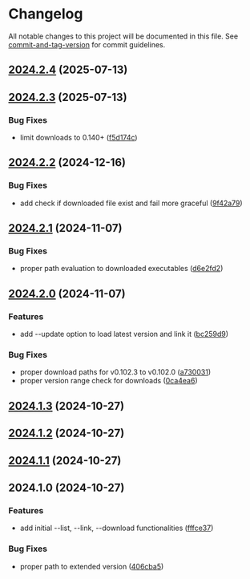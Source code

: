 # Changelog

All notable changes to this project will be documented in this file. See [commit-and-tag-version](https://github.com/absolute-version/commit-and-tag-version) for commit guidelines.

## [2024.2.4](https://github.com/davidsneighbour/hugov/compare/v2024.2.3...v2024.2.4) (2025-07-13)

## [2024.2.3](https://github.com/davidsneighbour/hugov/compare/v2024.2.2...v2024.2.3) (2025-07-13)


### Bug Fixes

* limit downloads to 0.140+ ([f5d174c](https://github.com/davidsneighbour/hugov/commit/f5d174c54bcc4f0e388a6a4a02c17f5816b4e5c1))

## [2024.2.2](https://github.com/davidsneighbour/hugov/compare/v2024.2.1...v2024.2.2) (2024-12-16)


### Bug Fixes

* add check if downloaded file exist and fail more graceful ([9f42a79](https://github.com/davidsneighbour/hugov/commit/9f42a797f2d093085bbfb8a08d7ef6c9d4c5b03a))

## [2024.2.1](https://github.com/davidsneighbour/hugov/compare/v2024.2.0...v2024.2.1) (2024-11-07)


### Bug Fixes

* proper path evaluation to downloaded executables ([d6e2fd2](https://github.com/davidsneighbour/hugov/commit/d6e2fd238dc303b7a04c7db3cc655a4d9502d67d))

## [2024.2.0](https://github.com/davidsneighbour/hugov/compare/v2024.1.3...v2024.2.0) (2024-11-07)


### Features

* add --update option to load latest version and link it ([bc259d9](https://github.com/davidsneighbour/hugov/commit/bc259d95ae437337e19e6e983fb16e7b7b3ba409))


### Bug Fixes

* proper download paths for v0.102.3 to v0.102.0 ([a730031](https://github.com/davidsneighbour/hugov/commit/a730031a2511ee331f811812c253a8f9737bfc35))
* proper version range check for downloads ([0ca4ea6](https://github.com/davidsneighbour/hugov/commit/0ca4ea67fc01ea57845c731f55bca4cae3cb997b))

## [2024.1.3](https://github.com/davidsneighbour/hugov/compare/v2024.1.2...v2024.1.3) (2024-10-27)

## [2024.1.2](https://github.com/davidsneighbour/hugov/compare/v2024.1.1...v2024.1.2) (2024-10-27)

## [2024.1.1](https://github.com/davidsneighbour/hugov/compare/v2024.1.0...v2024.1.1) (2024-10-27)

## 2024.1.0 (2024-10-27)


### Features

* add initial --list, --link, --download functionalities ([fffce37](https://github.com/davidsneighbour/hugo-versioning/commit/fffce372f9c477e7be44ac7865399b7bb531de98))


### Bug Fixes

* proper path to extended version ([406cba5](https://github.com/davidsneighbour/hugo-versioning/commit/406cba590942e799a8402740a3dd5e0f2649330f))
